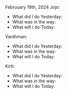 Februuary 19th, 2024
Jojo:

- What did I do Yesterday:
- What was in the way:
- What will I do Today:

Vardhman:

- What did I do Yesterday:
- What was in the way:
- What will I do Today:

Kirti:

- What did I do Yesterday:
- What was in the way:
- What will I do Today:
